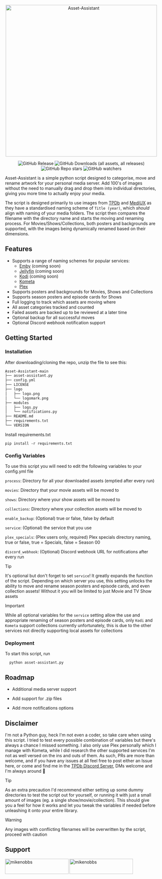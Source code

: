 <p align="center">
  <img src="https://raw.githubusercontent.com/mikenobbs/Asset-Assistant/main/logo/logo.png" width="500" alt="Asset-Assistant">
</p>
  
<div align="center">
  
  ![GitHub Release](https://img.shields.io/github/v/release/mikenobbs/asset-assistant?include_prereleases&display_name=release&style=flat)
  ![GitHub Downloads (all assets, all releases)](https://img.shields.io/github/downloads/mikenobbs/asset-assistant/total?style=flat)
  ![GitHub Repo stars](https://img.shields.io/github/stars/mikenobbs/asset-assistant?style=flat)
  ![GitHub watchers](https://img.shields.io/github/watchers/mikenobbs/asset-assistant)
    
</div>

Asset-Assistant is a simple python script designed to categorise, move and rename artwork for your personal media server. Add 100's of images without the need to manually drag and drop them into individual directories, giving you more time to actually enjoy your media.

The script is designed primarily to use images from [TPDb](https://theposterdb.com/) and [MediUX](https://mediux.pro/) as they have a standardised naming scheme of `Title (year)`, which *should* align with naming of your media folders. The script then compares the filename with the directory name and starts the moving and renaming process. For Movies/Shows/Collections, both posters and backgrounds are supported, with the images being dynamically renamed based on their dimensions.

## Features

- Supports a range of naming schemes for popular services:
  - [Emby](https://emby.media) (coming soon)
  - [Jellyfin](https://jellyfin.org/) (coming soon)
  - [Kodi](https://kodi.tv/) (coming soon)
  - [Kometa](https://kometa.wiki/en/latest/)
  - [Plex](https://www.plex.tv/)
- Supports posters and backgrounds for Movies, Shows and Collections
- Supports season posters and episode cards for Shows
- Full logging to track which assets are moving where
- All asset categories tracked and counted
- Failed assets are backed up to be reviewed at a later time
- Optional backup for all successful moves
- Optional Discord webhook notification support

## Getting Started

### Installation

After downloading/cloning the repo, unzip the file to see this:
```graphql
Asset-Assistant-main
├── asset-assistant.py
├── config.yml
├── LICENSE
├── logo
│   ├── logo.png
│   └── logomark.png
├── modules
│   ├── logs.py
│   └── notifications.py
├── README.md
├── requirements.txt
└── VERSION
```

Install requirements.txt

```
pip install -r requirements.txt
```

### Config Variables

To use this script you will need to edit the following variables to your config.yml file

`process`: Directory for all your downloaded assets (emptied after every run)

`movies`: Directory that your movie assets will be moved to

`shows`: Directory where your show assets will be moved to

`collections`: Directory where your collection assets will be moved to

`enable_backup`: (Optional) true or false, false by default

`service`:  (Optional) the service that you use

`plex_specials`: (Plex users only, required) Plex specials directory naming, true or false, true = Specials, false = Season 00

`discord_webhook`: (Optional) Discord webhook URL for notifications after every run

> [!TIP]
> It's optional but don't forget to set `service`! It greatly expands the function of the script. Depending on which server you use, this setting unlocks the ability to move and rename season posters and episode cards, and even collection assets! Without it you will be limited to just Movie and TV Show assets

> [!IMPORTANT]
> While all optional variables for the `service` setting allow the use and appropriate renaming of season posters and episode cards, only `Kodi` and `Kometa` support collections currently unfortunately, this is due to the other services not directly supporting local assets for collections 

### Deployment

To start this script, run

```
  python asset-assistant.py
```

## Roadmap

- Additional media server support

- Add support for .zip files

- Add more notifications options

## Disclaimer

I'm not a Python guy, heck I'm not even a coder, so take care when using this script. I tried to test every possible combination of variables but there's always a chance I missed something. I also only use Plex personally which I manage with Kometa, while I did research the other supported services I'm not as well versed on the ins and outs of them. As such, PRs are more than welcome, and if you have any issues at all feel free to post either an Issue here, or come and find me in the [TPDb Discord Server](https://discord.gg/tpdb-community-537054151583203338), DMs welcome and I'm always around 🙂

> [!Tip]
> As an extra precaution I'd recommend either setting up some dummy directories to test the script out for yourself, or running it with just a small amount of images (eg. a single show/movie/collection). This should give you a feel for how it works and let you tweak the variables if needed before unleashing it onto your entire library. 

> [!WARNING]
> Any images with conflicting filenames will be overwritten by the script, proceed with caution
    
## Support

<p><a href="https://www.buymeacoffee.com/mikenobbs"> <img align="left" src="https://cdn.buymeacoffee.com/buttons/v2/default-yellow.png" height="50" width="210" alt="mikenobbs" /></a><a href="https://ko-fi.com/mikenobbs"> <img align="left" src="https://cdn.ko-fi.com/cdn/kofi3.png?v=3" height="50" width="210" alt="mikenobbs" /></a></p><br><br>
